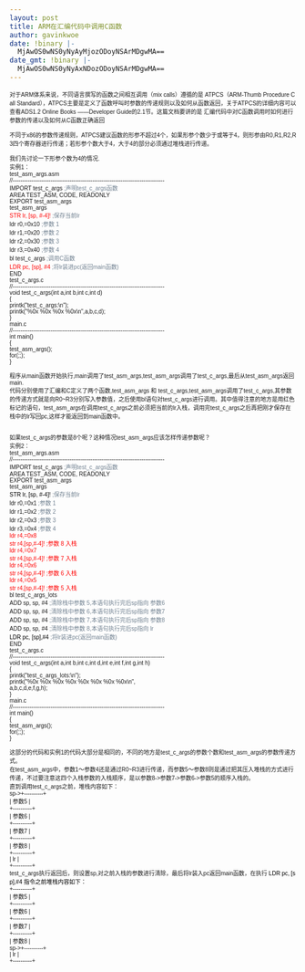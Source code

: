 ```yaml
---
layout: post
title: ARM在汇编代码中调用C函数
author: gavinkwoe
date: !binary |-
  MjAwOS0wNS0yNyAyMjozODoyNSArMDgwMA==
date_gmt: !binary |-
  MjAwOS0wNS0yNyAxNDozODoyNSArMDgwMA==
---
```

<div style="font-size: 14px; filter: none; visibility: visible! important; word-break: break-all; line-height: normal; font-family: Arial; word-wrap: break-word;"><span style="font-size: x-small; line-height: normal;">对于ARM体系来说，不同语言撰写的函数之间相互调用（mix calls）遵循的是 ATPCS（ARM-Thumb Procedure Call Standard），ATPCS主要是定义了函数呼叫时参数的传递规则以及如何从函数返回，关于ATPCS的详细内容可以查看ADS1.2 Online Books &mdash;&mdash;Developer Guide的2.1节。这篇文档要讲的是 汇编代码中对C函数调用时如何进行参数的传递以及如何从C函数正确返回<br style="line-height: normal;" /><br style="line-height: normal;" />不同于x86的参数传递规则，ATPCS建议函数的形参不超过4个，如果形参个数少于或等于4，则形参由R0,R1,R2,R3四个寄存器进行传递；若形参个数大于4，大于4的部分必须通过堆栈进行传递。<br style="line-height: normal;" /><br style="line-height: normal;" />我们先讨论一下形参个数为4的情况.<br style="line-height: normal;" />实例1：<br style="line-height: normal;" />test_asm_args.asm<br style="line-height: normal;" />//--------------------------------------------------------------------------------<br style="line-height: normal;" />        IMPORT test_c_args<span class="Apple-converted-space"> </span><span style="color: #708090; line-height: normal;">;声明test_c_args函数</span><br style="line-height: normal;" />        AREA TEST_ASM, CODE, READONLY<br style="line-height: normal;" />        EXPORT test_asm_args<br style="line-height: normal;" />test_asm_args<br style="line-height: normal;" />      <span class="Apple-converted-space"> </span><span style="color: #ff0000; line-height: normal;">STR lr, [sp, #-4]!</span><span class="Apple-converted-space"> </span></span><span style="font-size: x-small; line-height: normal;"><span style="color: #708090; line-height: normal;">;保存当前lr<br style="line-height: normal;" /></span>        ldr r0,=0x10      <span class="Apple-converted-space"> </span></span><span style="font-size: x-small; line-height: normal;"><span style="color: #2f4f4f; line-height: normal;"><span style="color: #708090; line-height: normal;">;参数 1</span><br style="line-height: normal;" /></span>        ldr r1,=0x20        </span><span style="font-size: x-small; line-height: normal;"><span style="color: #708090; line-height: normal;">;参数 2<br style="line-height: normal;" /></span>        ldr r2,=0x30        </span><span style="font-size: x-small; line-height: normal;"><span style="color: #708090; line-height: normal;">;参数 3<br style="line-height: normal;" /></span>        ldr r3,=0x40      <span class="Apple-converted-space"> </span><span style="color: #708090; line-height: normal;">;参数 4</span><br style="line-height: normal;" />        bl test_c_args      </span><span style="font-size: x-small; line-height: normal;"><span style="color: #708090; line-height: normal;">;调用C函数<br style="line-height: normal;" /></span>        <span style="color: #ff0000; line-height: normal;">LDR pc, [sp], #4</span>  </span><span style="font-size: x-small; line-height: normal;"><span style="color: #708090; line-height: normal;">;将lr装进pc(返回main函数)<span class="Apple-converted-space"> </span><br style="line-height: normal;" /></span>        END<br style="line-height: normal;" />test_c_args.c<br style="line-height: normal;" />//--------------------------------------------------------------------------------<br style="line-height: normal;" />void test_c_args(int a,int b,int c,int d)<br style="line-height: normal;" />{<br style="line-height: normal;" />        printk("test_c_args:\n");<br style="line-height: normal;" />        printk("%0x %0x %0x %0x\n",a,b,c,d);<br style="line-height: normal;" />}<br style="line-height: normal;" />main.c<br style="line-height: normal;" />//--------------------------------------------------------------------------------<br style="line-height: normal;" />int main()<br style="line-height: normal;" />{<br style="line-height: normal;" />     test_asm_args();<br style="line-height: normal;" />     for(;;);<br style="line-height: normal;" />}<br style="line-height: normal;" /><br style="line-height: normal;" />程序从main函数开始执行,main调用了test_asm_args,test_asm_args调用了test_c_args,最后从test_asm_args返回main.<br style="line-height: normal;" />代码分别使用了汇编和C定义了两个函数,test_asm_args 和 test_c_args,test_asm_args调用了test_c_args,其参数的传递方式就是向R0~R3分别写入参数值，之后使用bl语句对test_c_args进行调用。其中值得注意的地方是用红色标记的语句，test_asm_args在调用test_c_args之前必须把当前的lr入栈，调用完test_c_args之后再把刚才保存在栈中的lr写回pc,这样才能返回到main函数中。<br style="line-height: normal;" /><br style="line-height: normal;" /><br style="line-height: normal;" />如果test_c_args的参数是8个呢？这种情况test_asm_args应该怎样传递参数呢？<br style="line-height: normal;" />实例2：<br style="line-height: normal;" />test_asm_args.asm<br style="line-height: normal;" />//--------------------------------------------------------------------------------<br style="line-height: normal;" />        IMPORT test_c_args<span class="Apple-converted-space"> </span><span style="color: #708090; line-height: normal;">;声明test_c_args函数</span><br style="line-height: normal;" />        AREA TEST_ASM, CODE, READONLY<br style="line-height: normal;" />        EXPORT test_asm_args<br style="line-height: normal;" />test_asm_args<br style="line-height: normal;" />      <span class="Apple-converted-space"> </span><span style="color: #000000; line-height: normal;">STR lr, [sp, #-4]!</span><span class="Apple-converted-space"> </span></span><span style="font-size: x-small; line-height: normal;"><span style="color: #708090; line-height: normal;">;保存当前lr<br style="line-height: normal;" /></span>       ldr r0,=0x1<span class="Apple-converted-space"> </span><span style="color: #708090; line-height: normal;">;参数 1</span><br style="line-height: normal;" />       ldr r1,=0x2<span class="Apple-converted-space"> </span><span style="color: #708090; line-height: normal;">;参数 2</span><br style="line-height: normal;" />       ldr r2,=0x3<span class="Apple-converted-space"> </span><span style="color: #708090; line-height: normal;">;参数 3</span><br style="line-height: normal;" />       ldr r3,=0x4<span class="Apple-converted-space"> </span><span style="color: #708090; line-height: normal;">;参数 4</span><br style="line-height: normal;" />      </span><span style="font-size: x-small; line-height: normal;"><span style="color: #ff0000; line-height: normal;"><span class="Apple-converted-space"> </span>ldr r4,=0x8<br style="line-height: normal;" />       str r4,[sp,#-4]! ;参数 8 入栈<br style="line-height: normal;" />       ldr r4,=0x7<br style="line-height: normal;" />       str r4,[sp,#-4]! ;参数 7 入栈<br style="line-height: normal;" />       ldr r4,=0x6<br style="line-height: normal;" />       str r4,[sp,#-4]! ;参数 6 入栈<br style="line-height: normal;" />       ldr r4,=0x5<br style="line-height: normal;" />       str r4,[sp,#-4]! ;参数 5 入栈<br style="line-height: normal;" /></span>       bl test_c_args_lots<br style="line-height: normal;" />       ADD sp, sp, #4     <span style="color: #708090; line-height: normal;">;</span><span style="color: #708090; line-height: normal;">清除栈中</span><span style="color: #708090; line-height: normal;">参数 5,本语句执行完后sp指向 参数6<span class="Apple-converted-space"> </span></span><br style="line-height: normal;" />       ADD sp, sp, #4     <span style="color: #708090; line-height: normal;">;</span><span style="color: #708090; line-height: normal;">清除栈中</span><span style="color: #708090; line-height: normal;">参数 6,本语句执行完后sp指向 参数7</span><br style="line-height: normal;" />       ADD sp, sp, #4     <span style="color: #708090; line-height: normal;">;</span><span style="color: #708090; line-height: normal;">清除栈中</span><span style="color: #708090; line-height: normal;">参数 7,本语句执行完后sp指向 参数8</span><br style="line-height: normal;" />       ADD sp, sp, #4     <span style="color: #708090; line-height: normal;">;</span><span style="color: #708090; line-height: normal;">清除栈中</span><span style="color: #708090; line-height: normal;">参数 8,本语句执行完后sp指向 lr</span><br style="line-height: normal;" />      <span class="Apple-converted-space"> </span><span style="color: #000000; line-height: normal;">LDR pc, [sp],#4</span>   <span class="Apple-converted-space"> </span></span><span style="font-size: x-small; line-height: normal;"><span style="color: #708090; line-height: normal;">;将lr装进pc(返回main函数)<span class="Apple-converted-space"> </span><br style="line-height: normal;" /></span>        END<br style="line-height: normal;" />test_c_args.c<br style="line-height: normal;" />//--------------------------------------------------------------------------------<br style="line-height: normal;" />void test_c_args(int a,int b,int c,int d,int e,int f,int g,int h)<br style="line-height: normal;" />{<br style="line-height: normal;" />       printk("test_c_args_lots:\n");<br style="line-height: normal;" />       printk("%0x %0x %0x %0x %0x %0x %0x %0x\n",<br style="line-height: normal;" />      <span class="Apple-converted-space"> </span><span style="color: #ff00ff; line-height: normal;"><span style="color: #333333; line-height: normal;">      <span class="Apple-converted-space"> </span></span></span>a,b,c,d,e,f,g,h);<br style="line-height: normal;" />}<br style="line-height: normal;" />main.c<br style="line-height: normal;" />//--------------------------------------------------------------------------------<br style="line-height: normal;" />int main()<br style="line-height: normal;" />{<br style="line-height: normal;" />     test_asm_args();<br style="line-height: normal;" />     for(;;);<br style="line-height: normal;" />}<br style="line-height: normal;" /><br style="line-height: normal;" />这部分的代码和实例1的代码大部分是相同的，不同的地方是test_c_args的参数个数和test_asm_args的参数传递方式。<br style="line-height: normal;" />在test_asm_args中，参数1～参数4还是通过R0~R3进行传递，而参数5～参数8则是通过把其压入堆栈的方式进行传递，不过要注意这四个入栈参数的入栈顺序，是以参数8->参数7->参数6->参数5的顺序入栈的。<br style="line-height: normal;" />直到调用test_c_args之前，堆栈内容如下：<br style="line-height: normal;" />sp->+----------+<br style="line-height: normal;" />        |  参数5  |<br style="line-height: normal;" />       +----------+<br style="line-height: normal;" />        |  参数6  |<br style="line-height: normal;" />       +----------+<br style="line-height: normal;" />        |  参数7  |<br style="line-height: normal;" />       +----------+<br style="line-height: normal;" />        |  参数8  |<br style="line-height: normal;" />       +----------+<br style="line-height: normal;" />        |     lr      |<br style="line-height: normal;" />       +----------+<br style="line-height: normal;" />test_c_args执行返回后，则设置sp,对之前入栈的参数进行清除，最后将lr装入pc返回main函数，在执行<span class="Apple-converted-space"> </span><span style="color: #000000; line-height: normal;">LDR pc, [sp],#4 指令之前堆栈内容如下：</span><br style="line-height: normal;" />       +----------+<br style="line-height: normal;" />        |  参数5  |<br style="line-height: normal;" />       +----------+<br style="line-height: normal;" />        |  参数6  |<br style="line-height: normal;" />       +----------+<br style="line-height: normal;" />        |  参数7  |<br style="line-height: normal;" />       +----------+<br style="line-height: normal;" />        |  参数8  |<br style="line-height: normal;" />sp->+----------+<br style="line-height: normal;" />        |     lr      |<br style="line-height: normal;" />       +----------+</span></div>
